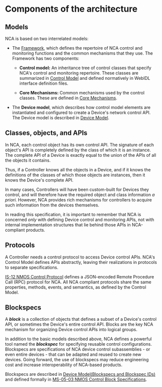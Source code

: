 # Components of the architecture

## Models

NCA is based on two interrelated models:

- The [Framework](https://specs.amwa.tv/ms-05-02), which defines the repertoire of NCA control and monitoring functions and the common mechanisms that they use. The Framework has two components:

  - **Control model:** An inheritance tree of control classes that specify NCA's control and monitoring repertoire. These classes are summarized in [Control Model](Control%20Model.md) and defined normatively in WebIDL interface definition files.

  - **Core Mechanisms:** Common mechanisms used by the control classes. These are defined in [Core Mechanisms](Core%20Mechanisms.md).

- The **Device model**, which describes how control model elements are instantiated and configured to create a Device's network control API. The Device model is described in [Device Model](Device%20Model.md).

## Classes, objects, and APIs

In NCA, each control object has its own control API. The signature of each object's API is completely defined by the class of which it is an instance. The complete API of a Device is exactly equal to the union of the APIs of all the objects it contains.

Thus, if a Controller knows all the objects in a Device, and if it knows the definitions of the classes of which those objects are instances, then it knows the Device's complete API.

In many cases, Controllers will have been custom-built for Devices they control, and will therefore have the required object and class information _a priori._ However, NCA provides rich mechanisms for controllers to acquire such information from the devices themselves.

In reading this specification, it is important to remember that NCA is concerned _only_ with defining Device control and monitoring APIs, not with internal implementation structures that lie behind those APIs in NCA-compliant products.

## Protocols

A Controller needs a control protocol to access Device control APIs. NCA's Control Model defines APIs abstractly, leaving their realizations in protocols to separate specifications.

[IS-12 NMOS Control Protocol](https://specs.amwa.tv/is-12) defines a JSON-encoded Remote Procedure Call (RPC) protocol for NCA. All NCA compliant protocols share the same properties, methods, events, and semantics, as defined by the Control Model.

## Blockspecs

A _**block**_ is a collection of objects that defines a subset of a Device's control API, or sometimes the Device's entire control API.  Blocks are the key NCA mechanism for organizing Device control APIs into logical groups.

In addition to the basic models described above, NCA defines a powerful tool named the _**blockspec**_ for specifying reusable control configurations. Blockspecs are specifications of NCA device control subassemblies - or even entire devices - that can be adapted and reused to create new devices. Going forward, the use of blockspecs may reduce engineering cost and increase interoperability of NCA-based products.

Blockspecs are described in [Device Model(Blockspecs and Blockspec IDs)](Device%20Model.md#blockspecs-and-blockspec-ids) and defined formally in [MS-05-03 NMOS Control Block Specifications](https://specs.amwa.tv/ms-05-03).
